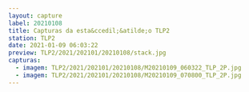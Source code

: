 ```yaml
---
layout: capture
label: 20210108
title: Capturas da esta&ccedil;&atilde;o TLP2
station: TLP2
date: 2021-01-09 06:03:22
preview: TLP2/2021/202101/20210108/stack.jpg
capturas:
  - imagem: TLP2/2021/202101/20210108/M20210109_060322_TLP_2P.jpg
  - imagem: TLP2/2021/202101/20210108/M20210109_070800_TLP_2P.jpg
---
```

